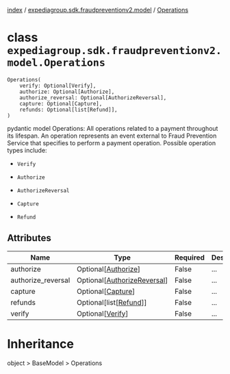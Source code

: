 [index](index.md) / [expediagroup.sdk.fraudpreventionv2.model](expediagroup.sdk.fraudpreventionv2.model.md) / [Operations](Operations.md)
# class `expediagroup.sdk.fraudpreventionv2.model.Operations`
```
Operations(
    verify: Optional[Verify],
    authorize: Optional[Authorize],
    authorize_reversal: Optional[AuthorizeReversal],
    capture: Optional[Capture],
    refunds: Optional[list[Refund]],
)
```

pydantic model Operations: All operations related to a payment throughout its lifespan. An operation represents an event external to Fraud Prevention Service that specifies to perform a payment operation. Possible operation types include:

- `Verify`

- `Authorize`

- `AuthorizeReversal`

- `Capture`

- `Refund`



## Attributes
    
    
        
    
        
    
        
    
        
    
        
    

|        Name        |                         Type                        | Required | Description |
|--------------------|-----------------------------------------------------|----------|-------------|
|     authorize      |         Optional[[Authorize](Authorize.md)]         |  False   |     ...     |
| authorize_reversal | Optional[[AuthorizeReversal](AuthorizeReversal.md)] |  False   |     ...     |
|      capture       |           Optional[[Capture](Capture.md)]           |  False   |     ...     |
|      refunds       |         Optional[list[[Refund](Refund.md)]]         |  False   |     ...     |
|       verify       |            Optional[[Verify](Verify.md)]            |  False   |     ...     |










# Inheritance
object > BaseModel > Operations
